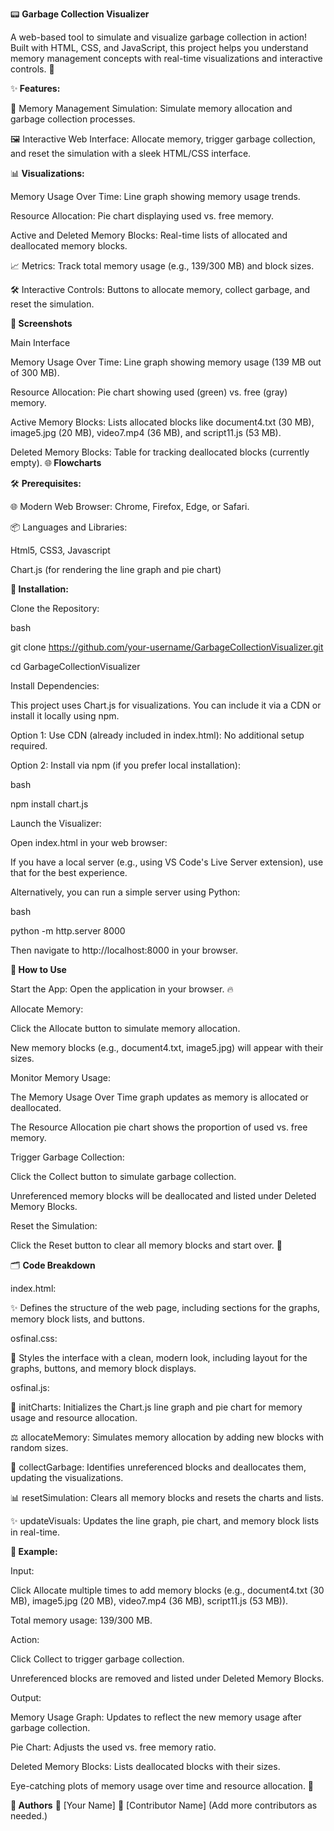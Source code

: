 📟 <b>Garbage Collection Visualizer</b>

A web-based tool to simulate and visualize garbage collection in action! Built with HTML, CSS, and JavaScript, this project helps you understand memory management concepts with real-time visualizations and interactive controls. 🚀

✨<b> Features:</b>

🧠 Memory Management Simulation: Simulate memory allocation and garbage collection processes.

🖼️ Interactive Web Interface: Allocate memory, trigger garbage collection, and reset the simulation with a sleek HTML/CSS interface.

📊<b> Visualizations:  </b>

Memory Usage Over Time: Line graph showing memory usage trends.  

Resource Allocation: Pie chart displaying used vs. free memory.  

Active and Deleted Memory Blocks: Real-time lists of allocated and deallocated memory blocks.

📈 Metrics: Track total memory usage (e.g., 139/300 MB) and block sizes.

🛠️ Interactive Controls: Buttons to allocate memory, collect garbage, and reset the simulation.

📸<b> Screenshots</b>

Main Interface  

Memory Usage Over Time: Line graph showing memory usage (139 MB out of 300 MB).  

Resource Allocation: Pie chart showing used (green) vs. free (gray) memory.  

Active Memory Blocks: Lists allocated blocks like document4.txt (30 MB), image5.jpg (20 MB), video7.mp4 (36 MB), and script11.js (53 MB).  

Deleted Memory Blocks: Table for tracking deallocated blocks (currently empty).
🌐<b> Flowcharts</b>

🛠️ <b>Prerequisites: </b>

🌐 Modern Web Browser: Chrome, Firefox, Edge, or Safari.

📦 Languages and Libraries:  

Html5, CSS3, Javascript

Chart.js (for rendering the line graph and pie chart)

🚀<b> Installation: </b>

Clone the Repository:

bash

git clone https://github.com/your-username/GarbageCollectionVisualizer.git

cd GarbageCollectionVisualizer

Install Dependencies:

This project uses Chart.js for visualizations. You can include it via a CDN or install it locally using npm.  

Option 1: Use CDN (already included in index.html): No additional setup required.  

Option 2: Install via npm (if you prefer local installation):  

bash

npm install chart.js

Launch the Visualizer:

Open index.html in your web browser:  

If you have a local server (e.g., using VS Code's Live Server extension), use that for the best experience.  

Alternatively, you can run a simple server using Python:  

bash

python -m http.server 8000

Then navigate to http://localhost:8000 in your browser.

🔧<b> How to Use</b>

Start the App: Open the application in your browser. 🔥  

Allocate Memory:  

Click the Allocate button to simulate memory allocation.  

New memory blocks (e.g., document4.txt, image5.jpg) will appear with their sizes.

Monitor Memory Usage:  

The Memory Usage Over Time graph updates as memory is allocated or deallocated.  

The Resource Allocation pie chart shows the proportion of used vs. free memory.

Trigger Garbage Collection:  

Click the Collect button to simulate garbage collection.  

Unreferenced memory blocks will be deallocated and listed under Deleted Memory Blocks.

Reset the Simulation:  

Click the Reset button to clear all memory blocks and start over. 🧹

🗂️ <b> Code Breakdown</b>

index.html:

✨ Defines the structure of the web page, including sections for the graphs, memory block lists, and buttons.  

osfinal.css:

🎨 Styles the interface with a clean, modern look, including layout for the graphs, buttons, and memory block displays.  

osfinal.js:

🚀 initCharts: Initializes the Chart.js line graph and pie chart for memory usage and resource allocation.

⚖️ allocateMemory: Simulates memory allocation by adding new blocks with random sizes.

🧩 collectGarbage: Identifies unreferenced blocks and deallocates them, updating the visualizations.

📊 resetSimulation: Clears all memory blocks and resets the charts and lists.

✨ updateVisuals: Updates the line graph, pie chart, and memory block lists in real-time.  

🌟<b> Example: </b>

Input:  

Click Allocate multiple times to add memory blocks (e.g., document4.txt (30 MB), image5.jpg (20 MB), video7.mp4 (36 MB), script11.js (53 MB)).  

Total memory usage: 139/300 MB.

Action:  

Click Collect to trigger garbage collection.  

Unreferenced blocks are removed and listed under Deleted Memory Blocks.

Output:  

Memory Usage Graph: Updates to reflect the new memory usage after garbage collection.  

Pie Chart: Adjusts the used vs. free memory ratio.  

Deleted Memory Blocks: Lists deallocated blocks with their sizes.  

Eye-catching plots of memory usage over time and resource allocation. 🎨

🚀<b> Authors</b>
👤 [Your Name]
👤 [Contributor Name] (Add more contributors as needed.)
